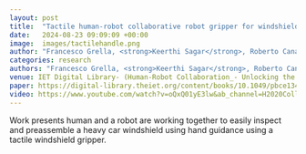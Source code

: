 ```yaml
---
layout: post
title:  "Tactile human-robot collaborative robot gripper for windshield inspection and assembly"
date:   2024-08-23 09:09:09 +00:00
image:  images/tactilehandle.png
author: "Francesco Grella, <strong>Keerthi Sagar</strong>, Roberto Canale, Michal Jilich, Alessandro Albini, Gorgio Cannata, Matteo Zoppi"
categories: research
authors: "Francesco Grella, <strong>Keerthi Sagar</strong>, Roberto Canale, Michal Jilich, Alessandro Albini, Gorgio Cannata, Matteo Zoppi"
venue: IET Digital Library- (Human-Robot Collaboration_- Unlocking the potential for industrial applications,2023
paper: https://digital-library.theiet.org/content/books/10.1049/pbce134e_ch7
video: https://www.youtube.com/watch?v=oQxQ01yE3lw&ab_channel=H2020CollaborateProject
---
```


Work presents human and a robot are working together to easily inspect and preassemble a heavy car windshield using hand guidance using a tactile windshield gripper.
